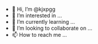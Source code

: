 - 👋 Hi, I’m @kjxpgg
- 👀 I’m interested in ...
- 🌱 I’m currently learning ...
- 💞️ I’m looking to collaborate on ...
- 📫 How to reach me ...

<!---
kjxpgg/kjxpgg is a ✨ special ✨ repository because its `README.md` (this file) appears on your GitHub profile.
You can click the Preview link to take a look at your changes.
--->
